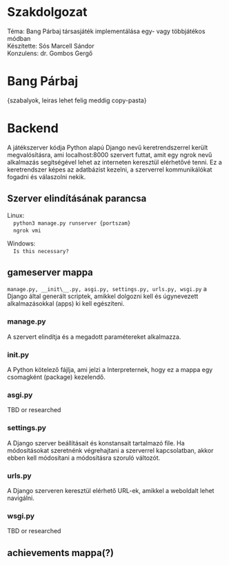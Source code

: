 # Szakdolgozat
Téma: Bang Párbaj társasjáték implementálása egy- vagy többjátékos módban  
Készítette: Sós Marcell Sándor  
Konzulens: dr. Gombos Gergő

# Bang Párbaj
{szabalyok, leiras lehet felig meddig copy-pasta}

# Backend
A játékszerver kódja Python alapú Django nevű keretrendszerrel került megvalósításra, ami localhost:8000 szervert futtat, amit egy ngrok nevű alkalmazás segítségével lehet az interneten keresztül elérhetővé tenni. Ez a keretrendszer képes az adatbázist kezelni, a szerverrel kommunikálókat fogadni és válaszolni nekik.

## Szerver elindításának parancsa
Linux:  
&emsp;`python3 manage.py runserver {portszam}`  
&emsp;`ngrok vmi`

Windows:  
&emsp;`Is this necessary?`

## gameserver mappa
`manage.py, __init\__.py, asgi.py, settings.py, urls.py, wsgi.py` a Django által generált scriptek, amikkel dolgozni kell és úgynevezett alkalmazásokkal (apps) ki kell egészíteni.

### manage.py
A szervert elindítja és a megadott paramétereket alkalmazza.

### __init__.py
A Python kötelező fájlja, ami jelzi a Interpreternek, hogy ez a mappa egy csomagként (package) kezelendő.

### asgi.py
TBD or researched

### settings.py
A Django szerver beállításait és konstansait tartalmazó file. Ha módosításokat szeretnénk végrehajtani a szerverrel kapcsolatban, akkor ebben kell módosítani a módosításra szoruló változót.

### urls.py
A Django szerveren keresztül elérhető URL-ek, amikkel a weboldalt lehet navigálni.

### wsgi.py
TBD or researched

## achievements mappa(?)

## 